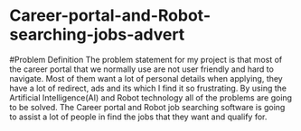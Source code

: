 # Career-portal-and-Robot-searching-jobs-advert
#Problem Definition
The problem statement for my project is that most of the career portal that we normally use are not user friendly and hard to navigate. Most of them want a lot of personal details when applying, they have a lot of redirect, ads and its which I find it so frustrating. By using the Artificial Intelligence(AI) and Robot technology all of the problems are going to be solved. The Career portal and Robot job searching software is going to assist a lot of people in find the jobs that they want and qualify for.
